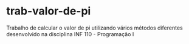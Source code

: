# trab-valor-de-pi
 Trabalho de calcular o valor de pi utilizando vários métodos diferentes desenvolvido na disciplina INF 110 - Programação I
